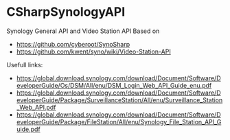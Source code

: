 # CSharpSynologyAPI
Synology General API and Video Station API
Based on
- https://github.com/cyberoot/SynoSharp
- https://github.com/kwent/syno/wiki/Video-Station-API

Usefull links:
- https://global.download.synology.com/download/Document/Software/DeveloperGuide/Os/DSM/All/enu/DSM_Login_Web_API_Guide_enu.pdf
- https://global.download.synology.com/download/Document/Software/DeveloperGuide/Package/SurveillanceStation/All/enu/Surveillance_Station_Web_API.pdf
- https://global.download.synology.com/download/Document/Software/DeveloperGuide/Package/FileStation/All/enu/Synology_File_Station_API_Guide.pdf
